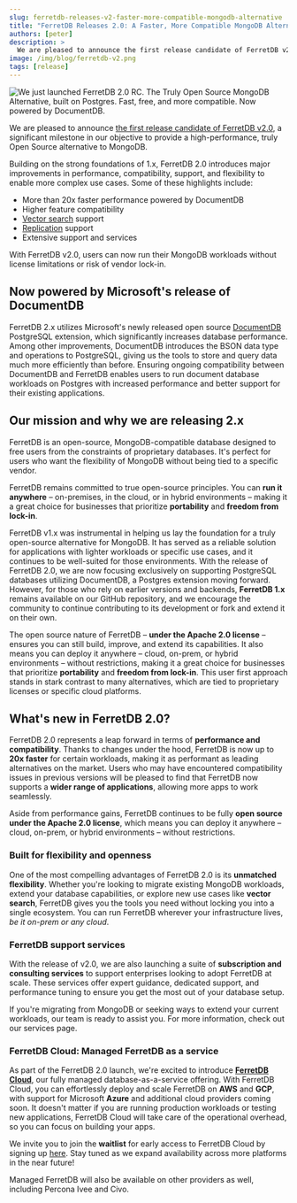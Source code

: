 ```yaml
---
slug: ferretdb-releases-v2-faster-more-compatible-mongodb-alternative
title: "FerretDB Releases 2.0: A Faster, More Compatible MongoDB Alternative"
authors: [peter]
description: >
  We are pleased to announce the first release candidate of FerretDB v2.0, a significant milestone in our objective to provide a high-performance, truly Open Source alternative to MongoDB.
image: /img/blog/ferretdb-v2.png
tags: [release]
---
```


![We just launched FerretDB 2.0 RC. The Truly Open Source MongoDB Alternative, built on Postgres. Fast, free, and more compatible. Now powered by DocumentDB.](/img/blog/ferretdb-v2.png)

We are pleased to announce [the first release candidate of FerretDB v2.0](https://github.com/FerretDB/FerretDB/releases/tag/v2.0.0-rc.1),
a significant milestone in our objective to provide a high-performance, truly Open Source alternative to MongoDB.

<!--truncate-->

Building on the strong foundations of 1.x, FerretDB 2.0 introduces major improvements in performance, compatibility, support, and flexibility to enable more complex use cases.
Some of these highlights include:

- More than 20x faster performance powered by DocumentDB
- Higher feature compatibility
- [Vector search](http://docs.ferretdb.io/guides/vector-search/) support
- [Replication](http://docs.ferretdb.io/guides/replication/) support
- Extensive support and services

With FerretDB v2.0, users can now run their MongoDB workloads without license limitations or risk of vendor lock-in.

## Now powered by Microsoft's release of DocumentDB

FerretDB 2.x utilizes Microsoft's newly released open source [DocumentDB](https://github.com/microsoft/documentdb) PostgreSQL extension, which significantly increases database performance.
Among other improvements, DocumentDB introduces the BSON data type and operations to PostgreSQL, giving us the tools to store and query data much more efficiently than before.
Ensuring ongoing compatibility between DocumentDB and FerretDB enables users to run document database workloads on Postgres with increased performance and better support for their existing applications.

## Our mission and why we are releasing 2.x

FerretDB is an open-source, MongoDB-compatible database designed to free users from the constraints of proprietary databases.
It's perfect for users who want the flexibility of MongoDB without being tied to a specific vendor.

FerretDB remains committed to true open-source principles.
You can **run it anywhere** – on-premises, in the cloud, or in hybrid environments – making it a great choice for businesses that prioritize **portability** and **freedom from lock-in**.

FerretDB v1.x was instrumental in helping us lay the foundation for a truly open-source alternative for MongoDB.
It has served as a reliable solution for applications with lighter workloads or specific use cases, and it continues to be well-suited for those environments.
With the release of FerretDB 2.0, we are now focusing exclusively on supporting PostgreSQL databases utilizing DocumentDB, a Postgres extension moving forward.
However, for those who rely on earlier versions and backends, **FerretDB 1.x** remains available on our GitHub repository, and we encourage the community to continue contributing to its development or fork and extend it on their own.

The open source nature of FerretDB – **under the Apache 2.0 license** – ensures you can still build, improve, and extend its capabilities.
It also means you can deploy it anywhere – cloud, on-prem, or hybrid environments – without restrictions, making it a great choice for businesses that prioritize **portability** and **freedom from lock-in**.
This user first approach stands in stark contrast to many alternatives, which are tied to proprietary licenses or specific cloud platforms.

## What's new in FerretDB 2.0?

FerretDB 2.0 represents a leap forward in terms of **performance and compatibility**.
Thanks to changes under the hood, FerretDB is now up to **20x faster** for certain workloads, making it as performant as leading alternatives on the market.
Users who may have encountered compatibility issues in previous versions will be pleased to find that FerretDB now supports a **wider range of applications**, allowing more apps to work seamlessly.

Aside from performance gains, FerretDB continues to be fully **open source under the Apache 2.0 license**, which means you can deploy it anywhere – cloud, on-prem, or hybrid environments – without restrictions.

### Built for flexibility and openness

One of the most compelling advantages of FerretDB 2.0 is its **unmatched flexibility**.
Whether you're looking to migrate existing MongoDB workloads, extend your database capabilities, or explore new use cases like **vector search**, FerretDB gives you the tools you need without locking you into a single ecosystem.
You can run FerretDB wherever your infrastructure lives, _be it on-prem or any cloud_.

### FerretDB support services

With the release of v2.0, we are also launching a suite of **subscription and consulting services** to support enterprises looking to adopt FerretDB at scale.
These services offer expert guidance, dedicated support, and performance tuning to ensure you get the most out of your database setup.

If you're migrating from MongoDB or seeking ways to extend your current workloads, our team is ready to assist you.
For more information, check out our services page.

### FerretDB Cloud: Managed FerretDB as a service

As part of the FerretDB 2.0 launch, we're excited to introduce [**FerretDB Cloud**](https://cloud.ferretdb.com),
our fully managed database-as-a-service offering.
With FerretDB Cloud, you can effortlessly deploy and scale FerretDB on **AWS** and **GCP**, with support for Microsoft **Azure** and additional cloud providers coming soon.
It doesn't matter if you are running production workloads or testing new applications, FerretDB Cloud will take care of the operational overhead, so you can focus on building your apps.

We invite you to join the **waitlist** for early access to FerretDB Cloud by signing up [here](https://cloud.ferretdb.com/signup).
Stay tuned as we expand availability across more platforms in the near future!

Managed FerretDB will also be available on other providers as well, including Percona Ivee and Civo.
